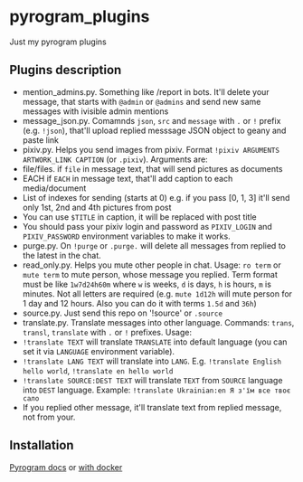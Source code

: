 # pyrogram_plugins
Just my pyrogram plugins

## Plugins description
 - mention_admins.py. Something like /report in bots. It'll delete your message, that starts with `@admin` or `@admins` and send new same messages with ivisible admin mentions
 - message_json.py. Comamnds `json`,  `src` and `message` with `.` or `!` prefix (e.g. `!json`), that'll upload replied messsage JSON object to geany and paste link
 - pixiv.py. Helps you send images from pixiv. Format `!pixiv ARGUMENTS ARTWORK_LINK CAPTION` (or `.pixiv`). Arguments are:
  - file/files. if `file` in message text, that will send pictures as documents
  - EACH if `EACH` in message text, that'll add caption to each media/document
  - List of indexes for sending (starts at 0) e.g. if you pass [0, 1, 3] it'll send only 1st, 2nd and 4th pictures from post
  - You can use `$TITLE` in caption, it will be replaced with post title
  - You should pass your pixiv login and password as `PIXIV_LOGIN` and `PIXIV_PASSWORD` environment variables to make it works.
 - purge.py. On `!purge` or `.purge.` will delete all messages from replied to the latest in the chat.
 - read_only.py. Helps you mute other people in chat. Usage: `ro term` or `mute term` to mute person, whose message you replied. Term format must be like `1w7d24h60m` where `w` is weeks, `d` is days, `h` is hours, `m` is minutes. Not all letters are required (e.g. `mute 1d12h` will mute person for 1 day and 12 hours. Also you can do it with terms `1.5d` and `36h`)
 - source.py. Just send this repo on '!source' or `.source`
 - translate.py. Translate messages into other language. Commands: `trans`, `transl`, `translate` with `.` or `!` prefixes. Usage:
  - `!translate TEXT` will translate `TRANSLATE` into default language (you can set it via `LANGUAGE` environment variable).
  - `!translate LANG TEXT` will translate into `LANG`. E.g. `!translate English hello world`, `!translate en hello world`
  - `!translate SOURCE:DEST TEXT` will translate `TEXT` from `SOURCE` language into `DEST` language. Example: `!translate Ukrainian:en Я з'їм все твоє сало`
  - If you replied other message, it'll translate text from replied message, not from your.
  
## Installation
[Pyrogram docs](https://docs.pyrogram.org/topics/smart-plugins) or [with docker](https://t.me/pyrogramchat/263809)
